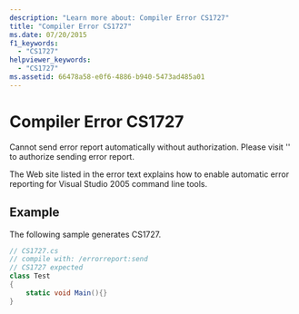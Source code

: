 ```yaml
---
description: "Learn more about: Compiler Error CS1727"
title: "Compiler Error CS1727"
ms.date: 07/20/2015
f1_keywords:
  - "CS1727"
helpviewer_keywords:
  - "CS1727"
ms.assetid: 66478a58-e0f6-4886-b940-5473ad485a01
---
```

# Compiler Error CS1727

Cannot send error report automatically without authorization. Please visit '' to authorize sending error report.

The Web site listed in the error text explains how to enable automatic error reporting for Visual Studio 2005 command line tools.

## Example

The following sample generates CS1727.

```csharp
// CS1727.cs
// compile with: /errorreport:send
// CS1727 expected
class Test
{
    static void Main(){}
}
```
